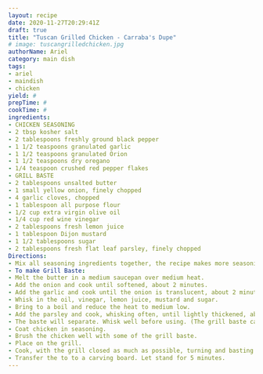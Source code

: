 ```yaml
--- 
layout: recipe 
date: 2020-11-27T20:29:41Z 
draft: true 
title: "Tuscan Grilled Chicken - Carraba's Dupe" 
# image: tuscangrilledchicken.jpg 
authorName: Ariel 
category: main dish 
tags: 
- ariel 
- maindish 
- chicken 
yield: # 
prepTime: # 
cookTime: # 
ingredients: 
- CHICKEN SEASONING 
- 2 tbsp kosher salt 
- 2 tablespoons freshly ground black pepper 
- 1 1/2 teaspoons granulated garlic 
- 1 1/2 teaspoons granulated Orion 
- 1 1/2 teaspoons dry oregano 
- 1/4 teaspoon crushed red pepper flakes 
- GRILL BASTE 
- 2 tablespoons unsalted butter 
- 1 small yellow onion, finely chopped 
- 4 garlic cloves, chopped 
- 1 tablespoon all purpose flour 
- 1/2 cup extra virgin olive oil 
- 1/4 cup red wine vinegar 
- 2 tablespoons fresh lemon juice 
- 1 tablespoon Dijon mustard 
- 1 1/2 tablespoons sugar 
- 2 tablespoons fresh flat leaf parsley, finely chopped 
Directions: 
- Mix all seasoning ingredients together, the recipe makes more seasoning than you might need. Store in a spice bottle. 
- To make Grill Baste: 
- Melt the butter in a medium saucepan over medium heat. 
- Add the onion and cook until softened, about 2 minutes. 
- Add the garlic and cook until the onion is translucent, about 2 minutes. - Sprinkle in the flour, stir well, and cook without browning for 1 minute. 
- Whisk in the oil, vinegar, lemon juice, mustard and sugar. 
- Bring to a boil and reduce the heat to medium low. 
- Add the parsley and cook, whisking often, until lightly thickened, about 5 minutes. Let cool. 
- The baste will separate. Whisk well before using. (The grill baste can be make up to 1 week ahead, cooled, covered and refrigerated. Bring to room temperature before using.) Makes about 1 1/4 cups. 
- Coat chicken in seasoning. 
- Brush the chicken well with some of the grill baste. 
- Place on the grill. 
- Cook, with the grill closed as much as possible, turning and basting well with the grill baste every 10 minutes, until an instant read thermometer, inserted in the thickest part of a breast half reads 165 degrees, about 45 minutes. 
- Transfer the to to a carving board. Let stand for 5 minutes. 
---
```

